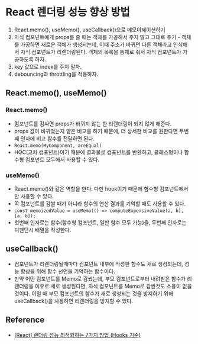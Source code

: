 # React 렌더링 성능 향상 방법

1. React.memo(), useMemo(), useCallback()으로 메모이제이션하기
2. 자식 컴포넌트에게 props를 줄 때는 객체를 가공해서 주지 말고 그대로 주기 - 객체를 가공하면 새로운 객체가 생성되는데, 이때 주소가 바뀌면 다른 객체라고 인식해서 자식 컴포넌트가 리렌더링된다. 객체의 목록을 통채로 줘서 자식 컴포넌트가 가공하도록 하자.
3. key 값으로 index를 주지 말자.
4. debouncing과 throttling을 적용하자.

## React.memo(), useMemo()

### React.memo()

- 컴포넌트를 감싸면 props가 바뀌지 않는 한 리렌더링이 되지 않게 해준다.
- props 값이 바뀌었는지 얕은 비교를 하기 때문에, 더 상세한 비교를 원한다면 두번째 인자에 비교 함수를 전달하면 된다.
- `React.memo(MyComponent, areEqual)`
- HOC(고차 컴포넌트)이기 때문에 결과물로 컴포넌트를 반환하고, 클래스형이나 함수형 컴포넌트 모두에서 사용할 수 있다.

### useMemo()

- React.memo()와 같은 역할을 한다. 다만 hook이기 때문에 함수형 컴포넌트에서만 사용할 수 있다.
- 꼭 컴포넌트를 감쌀 때가 아니라 함수의 연산 결과를 기억할 때도 사용할 수 있다.
- `const memoizedValue = useMemo(() => computeExpensiveValue(a, b), [a, b]);`
- 첫번째 인자로는 함수(함수형 컴포넌트, 일반 함수 모두 가능)을, 두번째 인자로는 디펜던시 배열을 작성한다.

## useCallback()

- 컴포넌트가 리렌더링될때마다 컴포넌트 내부에 작성한 함수도 새로 생성되는데, 성능 향상을 위해 함수 선언을 기억하는 함수이다.
- 만약 어떤 컴포넌트를 Memo로 감쌌는데, 부모 컴포넌트로부터 내려받은 함수가 리렌더링을 이유로 새로 생성된다면, 자식 컴포넌트를 Memo로 감싼것도 소용이 없을 것이다. 이럴 때 부모 컴포넌트의 함수가 새로 생성되는 것을 방지하기 위해 useCallback()을 사용하면 리렌더링을 방지할 수 있다.

## Reference

- [[React] 렌더링 성능 최적화하는 7가지 방법 (Hooks 기준)](https://velog.io/@shin6403/React-%EB%A0%8C%EB%8D%94%EB%A7%81-%EC%84%B1%EB%8A%A5-%EC%B5%9C%EC%A0%81%ED%99%94%ED%95%98%EB%8A%94-7%EA%B0%80%EC%A7%80-%EB%B0%A9%EB%B2%95-Hooks-%EA%B8%B0%EC%A4%80)

